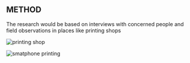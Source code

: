 ## METHOD

The research would be based on interviews with concerned people and field observations in places like printing shops

![printing shop](\images\centre_photocopie.jpg)

![smatphone printing](imprimer-depuis.smartphone.webp)
